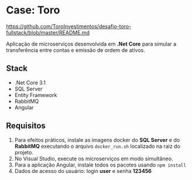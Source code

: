 # Case: Toro 
https://github.com/ToroInvestimentos/desafio-toro-fullstack/blob/master/README.md

Aplicação de microserviços desenvolvida em **.Net Core** para simular a transferência entre contas e emissão de ordem de ativos.

## Stack

 - .Net Core 3.1
 - SQL Server
 - Entity Framework
 - RabbitMQ
 - Angular
  
## Requisitos

1. Para efeitos práticos, instale as imagens docker do **SQL Server** e do **RabbitMQ** executando o arquivo `docker_run.sh` localizado na raiz do projeto.
2. No Visual Studio, execute os microserviços em modo simultâneo.
3. Para a aplicação Angular, instale todos os pacotes usando `npm install`
4. Dados de acesso do usuário: login **user** e senha **123456**
